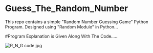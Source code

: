 # Guess_The_Random_Number
This repo contains a simple "Random Number Guessing Game" Python Program. Designed using "Random Module" in Python...


#Program Explanation is Given Along With The Code.....


![R_N_G code jpg](https://user-images.githubusercontent.com/96721128/152674608-9856101f-3984-4bac-81f0-4aab8cdfbf6d.png)
